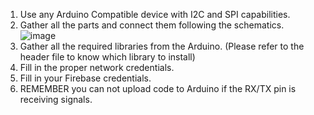 1. Use any Arduino Compatible device with I2C and SPI capabilities.
2. Gather all the parts and connect them following the schematics.
![image](https://github.com/jellyymango/AQTM/assets/99428766/ec4c7b95-11bd-4a06-85fe-d7864ede287a)
3. Gather all the required libraries from the Arduino. (Please refer to the header file to know which library to install)
4. Fill in the proper network credentials.
5. Fill in your Firebase credentials. 
6. REMEMBER you can not upload code to Arduino if the RX/TX pin is receiving signals.
